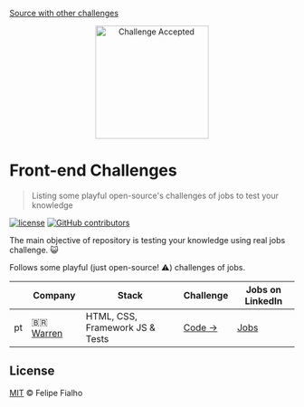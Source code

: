 [Source with other challenges](https://github.com/felipefialho/frontend-challenges)

<p align="center"><img src="https://user-images.githubusercontent.com/3603793/84830477-d0091980-afff-11ea-87fc-c72b4d7d5e02.png" alt="Challenge Accepted" width="200"></p>

# Front-end Challenges

> Listing some playful open-source's challenges of jobs to test your knowledge

[![license](https://img.shields.io/github/license/felipefialho/frontend-challenges.svg)](/license)
[![GitHub contributors](https://img.shields.io/github/contributors/felipefialho/frontend-challenges.svg)](https://github.com/felipefialho/frontend-challenges/graphs/contributors)

The main objective of repository is testing your knowledge using real jobs challenge. :smiley_cat:

Follows some playful (just open-source! :warning:) challenges of jobs.

|     | Company                                   | Stack                           | Challenge                                                    | Jobs on LinkedIn                      |
| --- | ----------------------------------------- | ------------------------------- | ------------------------------------------------------------ | ------------------------------------- |
| pt  | :brazil: [Warren](https://warren.com.br/) | HTML, CSS, Framework JS & Tests | [Code →](https://github.com/warrenbrasil/desafio-warren-web) | [Jobs](https://warrenbrasil.gupy.io/) |

## License

[MIT](https://github.com/felipefialho/frontend-challenges/blob/main/license) &copy; Felipe Fialho
